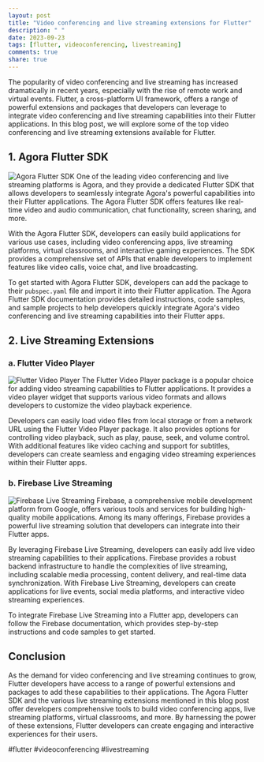 ```yaml
---
layout: post
title: "Video conferencing and live streaming extensions for Flutter"
description: " "
date: 2023-09-23
tags: [flutter, videoconferencing, livestreaming]
comments: true
share: true
---
```


The popularity of video conferencing and live streaming has increased dramatically in recent years, especially with the rise of remote work and virtual events. Flutter, a cross-platform UI framework, offers a range of powerful extensions and packages that developers can leverage to integrate video conferencing and live streaming capabilities into their Flutter applications. In this blog post, we will explore some of the top video conferencing and live streaming extensions available for Flutter.

## 1. Agora Flutter SDK

![Agora Flutter SDK](https://agora.io/wp-content/uploads/2020/08/ezgif.com-gif-maker.gif)
One of the leading video conferencing and live streaming platforms is Agora, and they provide a dedicated Flutter SDK that allows developers to seamlessly integrate Agora's powerful capabilities into their Flutter applications. The Agora Flutter SDK offers features like real-time video and audio communication, chat functionality, screen sharing, and more.

With the Agora Flutter SDK, developers can easily build applications for various use cases, including video conferencing apps, live streaming platforms, virtual classrooms, and interactive gaming experiences. The SDK provides a comprehensive set of APIs that enable developers to implement features like video calls, voice chat, and live broadcasting.

To get started with Agora Flutter SDK, developers can add the package to their `pubspec.yaml` file and import it into their Flutter application. The Agora Flutter SDK documentation provides detailed instructions, code samples, and sample projects to help developers quickly integrate Agora's video conferencing and live streaming capabilities into their Flutter apps.

## 2. Live Streaming Extensions

### a. Flutter Video Player

![Flutter Video Player](https://flutter.dev/assets/ui/widgets/videoplayer-card.317c7f906dca6c5e62d7800ae94806b277978bd6c5f5759c52afd3646802e041.png)
The Flutter Video Player package is a popular choice for adding video streaming capabilities to Flutter applications. It provides a video player widget that supports various video formats and allows developers to customize the video playback experience.

Developers can easily load video files from local storage or from a network URL using the Flutter Video Player package. It also provides options for controlling video playback, such as play, pause, seek, and volume control. With additional features like video caching and support for subtitles, developers can create seamless and engaging video streaming experiences within their Flutter apps.

### b. Firebase Live Streaming

![Firebase Live Streaming](https://firebase.google.com/images/social.png)
Firebase, a comprehensive mobile development platform from Google, offers various tools and services for building high-quality mobile applications. Among its many offerings, Firebase provides a powerful live streaming solution that developers can integrate into their Flutter apps.

By leveraging Firebase Live Streaming, developers can easily add live video streaming capabilities to their applications. Firebase provides a robust backend infrastructure to handle the complexities of live streaming, including scalable media processing, content delivery, and real-time data synchronization. With Firebase Live Streaming, developers can create applications for live events, social media platforms, and interactive video streaming experiences.

To integrate Firebase Live Streaming into a Flutter app, developers can follow the Firebase documentation, which provides step-by-step instructions and code samples to get started.

## Conclusion

As the demand for video conferencing and live streaming continues to grow, Flutter developers have access to a range of powerful extensions and packages to add these capabilities to their applications. The Agora Flutter SDK and the various live streaming extensions mentioned in this blog post offer developers comprehensive tools to build video conferencing apps, live streaming platforms, virtual classrooms, and more. By harnessing the power of these extensions, Flutter developers can create engaging and interactive experiences for their users.

#flutter #videoconferencing #livestreaming